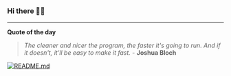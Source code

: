### Hi there 👋🏻


---

**Quote of the day**

> *The cleaner and nicer the program, the faster it's going to run. And if it doesn't, it'll be easy to make it fast.* - **Joshua Bloch** 

[![README.md](https://github.com/martcus/martcus/actions/workflows/readme.yml/badge.svg)](https://github.com/martcus/martcus/actions/workflows/readme.yml)


<!---
martcus/martcus is a ✨ special ✨ repository because its `README.md` (this file) appears on your GitHub profile.
You can click the Preview link to take a look at your changes.
--->

<!--
Avatar generated by: https://getavataaars.com/?accessoriesType=Prescription02&avatarStyle=Circle&clotheColor=Heather&clotheType=GraphicShirt&eyeType=Happy&eyebrowType=DefaultNatural&facialHairColor=Blonde&facialHairType=BeardMajestic&graphicType=SkullOutline&hairColor=Blonde&mouthType=Smile&skinColor=Light&topType=ShortHairShortFlat
--->
